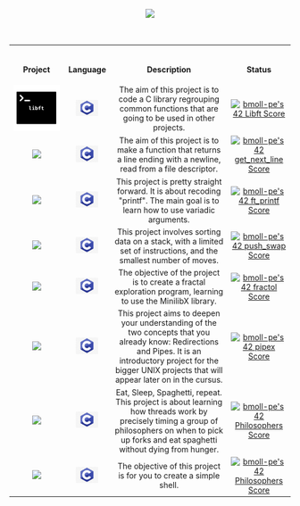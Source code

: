 <p align="center">
  <a href="https://github.com/ChewyToast/42_Cursus">
    <img src="https://badge42.vercel.app/api/v2/cl8a35p1o00060hjtc2e3ktt3/stats?cursusId=21&coalitionId=204">
  </a>
</p>
<br>
<table>
  
<th align="center">
<img width="500.5">
<p>Project</p>
</th>

<th align="center">
<img width="100">
<p>Language</p>
</th>
 
 
<th align="center">
<img width="225">
<p>Description</p>
</th>
 
  
<th align="center">
<img width="250.5">
<p>Status</p>
</th>
 
  
<tr>
<td align="center"><a href="https://github.com/ChewyToast/00_libft"> <img src="https://github.com/ChewyToast/ChewyToast/blob/main/assets/00_libft.png"><a/> </td>
<td align="center"><a href=#><img width=40px src="https://github.com/ChewyToast/ChewyToast/blob/main/assets/logo_c.jpg"><a/></td>
<td align="center">The aim of this project is to code a C library regrouping common functions that are going to be used in other projects.</td>
<td align="center"><a href="https://github.com/ChewyToast/00_libft"><img src="https://badge42.vercel.app/api/v2/cl8a35p1o00060hjtc2e3ktt3/project/2793034" alt="bmoll-pe's 42 Libft Score" /><a/></td>
</tr>

<tr>
<td align="center"><a href=https://github.com/ChewyToast/01_get_next_line><img src="https://github.com/ChewyToast/ChewyToast/blob/main/assets/01_gnl.png"><a/></td>
<td align="center"><a href=#><img width=40px src="https://github.com/ChewyToast/ChewyToast/blob/main/assets/logo_c.jpg"><a/></td>
<td align="center">The aim of this project is to make a function that returns a line ending with a newline, read from a file descriptor.</td>
<td align="center"><a href="https://github.com/ChewyToast/01_get_next_line"><img src="https://badge42.vercel.app/api/v2/cl8a35p1o00060hjtc2e3ktt3/project/2793034" alt="bmoll-pe's 42 get_next_line Score" /><a/></td>
</tr>
 
<tr>
<td align="center"><a href=https://github.com/ChewyToast/01_ft_printf><img src="https://github.com/ChewyToast/ChewyToast/blob/main/assets/01_ft_printf.png"><a/></td>
<td align="center"><a href=#><img width=40px src="https://github.com/ChewyToast/ChewyToast/blob/main/assets/logo_c.jpg"><a/></td>
<td align="center">This project is pretty straight forward. It is about recoding "printf". The main goal is to learn how to use variadic arguments.</td>
<td align="center"><a href="https://github.com/ChewyToast/01_ft_printf"><img src="https://badge42.vercel.app/api/v2/cl8a35p1o00060hjtc2e3ktt3/project/2800784" alt="bmoll-pe's 42 ft_printf Score" /></a><a/></td>
</tr>

<tr>
<td align="center"><a href=https://github.com/ChewyToast/02_push_swap><img src="https://github.com/ChewyToast/ChewyToast/blob/main/assets/02_push_swap.png"><a/></td>
<td align="center"><a href=#><img width=40px src="https://github.com/ChewyToast/ChewyToast/blob/main/assets/logo_c.jpg"><a/></td>
<td align="center">This project involves sorting data on a stack, with a limited set of instructions, and the smallest number of moves.</td>
<td align="center"><a href="href=https://github.com/ChewyToast/02_push_swap"><img src="https://badge42.vercel.app/api/v2/cl8a35p1o00060hjtc2e3ktt3/project/2829601" alt="bmoll-pe's 42 push_swap Score" /></a><a/></td>
</tr>

<tr>
<td align="center"><a href=https://github.com/ChewyToast/02_fractol><img src="https://github.com/ChewyToast/ChewyToast/blob/main/assets/02_fractol.png"><a/></td>
<td align="center"><a href=#><img width=40px src="https://github.com/ChewyToast/ChewyToast/blob/main/assets/logo_c.jpg"><a/></td>
<td align="center">The objective of the project is to create a fractal exploration program, learning to use the MinilibX library.</td>
<td align="center"><a href="href=https://github.com/ChewyToast/02_fractol"><img src="https://badge42.vercel.app/api/v2/cl8a35p1o00060hjtc2e3ktt3/project/2829601" alt="bmoll-pe's 42 fractol Score" /></a><a/></td>
</tr>

<tr>
<td align="center"><a href=https://github.com/ChewyToast/02_pipex><img src="https://github.com/ChewyToast/ChewyToast/blob/main/assets/02_pipex.PNG"><a/></td>
<td align="center"><a href=#><img width=40px src="https://github.com/ChewyToast/ChewyToast/blob/main/assets/logo_c.jpg"><a/></td>
<td align="center">This project aims to deepen your understanding of the two concepts that you already know: Redirections and Pipes. It is an introductory project for the bigger UNIX projects that will appear later on in the cursus.</td>
<td align="center"><a href=https://github.com/ChewyToast/02_pipex><img src="https://badge42.vercel.app/api/v2/cl8a35p1o00060hjtc2e3ktt3/project/2829601" alt="bmoll-pe's 42 pipex Score" /></td>
</tr>

<tr>
<td align="center"><a href=https://github.com/ChewyToast/03_Philosofers><img src="https://github.com/ChewyToast/ChewyToast/blob/main/assets/03_philosophers.png"><a/></td>
<td align="center"><a href=#><img width=40px src="https://github.com/ChewyToast/ChewyToast/blob/main/assets/logo_c.jpg"><a/></td>
<td align="center">Eat, Sleep, Spaghetti, repeat. This project is about learning how threads work by precisely timing a group of philosophers on when to pick up forks and eat spaghetti without dying from hunger.</td>
<td align="center"><a href="https://github.com/JaeSeoKim/badge42"><img src="https://badge42.vercel.app/api/v2/cl8a35p1o00060hjtc2e3ktt3/project/2909519" alt="bmoll-pe's 42 Philosophers Score" /></a>
</tr>

<tr>
<td align="center"><a https://github.com/ChewyToast/03_minishell>
<img src="https://github.com/ChewyToast/ChewyToast/blob/main/assets/03_minishell.png"><a/></td>
<td align="center"><a href=#><img width=40px src="https://github.com/ChewyToast/ChewyToast/blob/main/assets/logo_c.jpg"><a/></td>
<td align="center">The objective of this project is for you to create a simple shell.</td>
<td align="center"><a href="https://github.com/JaeSeoKim/badge42"><img src="https://badge42.vercel.app/api/v2/cl8a35p1o00060hjtc2e3ktt3/project/2909519" alt="bmoll-pe's 42 Philosophers Score" /></a>
</tr>

</table>

